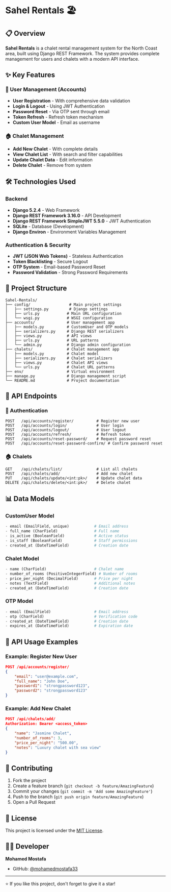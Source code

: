 # Sahel Rentals 🏖️

## 📋 Overview
**Sahel Rentals** is a chalet rental management system for the North Coast area, built using Django REST Framework. The system provides complete management for users and chalets with a modern API interface.

## ✨ Key Features

### 🔐 User Management (Accounts)
- **User Registration** - With comprehensive data validation
- **Login & Logout** - Using JWT Authentication
- **Password Reset** - Via OTP sent through email
- **Token Refresh** - Refresh token mechanism
- **Custom User Model** - Email as username

### 🏠 Chalet Management
- **Add New Chalet** - With complete details
- **View Chalet List** - With search and filter capabilities
- **Update Chalet Data** - Edit information
- **Delete Chalet** - Remove from system

## 🛠️ Technologies Used

### Backend
- **Django 5.2.4** - Web Framework
- **Django REST Framework 3.16.0** - API Development
- **Django REST Framework SimpleJWT 5.5.0** - JWT Authentication
- **SQLite** - Database (Development)
- **Django Environ** - Environment Variables Management

### Authentication & Security
- **JWT (JSON Web Tokens)** - Stateless Authentication
- **Token Blacklisting** - Secure Logout
- **OTP System** - Email-based Password Reset
- **Password Validation** - Strong Password Requirements

## 📁 Project Structure

```
Sahel-Rentals/
├── config/                 # Main project settings
│   ├── settings.py         # Django settings
│   ├── urls.py            # Main URL configuration
│   └── wsgi.py            # WSGI configuration
├── accounts/              # User management app
│   ├── models.py          # CustomUser and OTP models
│   ├── serializers.py     # Django REST serializers
│   ├── views.py           # API views
│   ├── urls.py            # URL patterns
│   └── admin.py           # Django admin configuration
├── chalets/               # Chalet management app
│   ├── models.py          # Chalet model
│   ├── serializers.py     # Chalet serializers
│   ├── views.py           # Chalet API views
│   └── urls.py            # Chalet URL patterns
├── env/                   # Virtual environment
├── manage.py              # Django management script
└── README.md              # Project documentation
```

## 🚀 API Endpoints

### 🔐 Authentication
```
POST   /api/accounts/register/          # Register new user
POST   /api/accounts/login/             # User login
POST   /api/accounts/logout/            # User logout
POST   /api/accounts/refresh/           # Refresh token
POST   /api/accounts/reset-password/    # Request password reset
POST   /api/accounts/reset-password-confirm/ # Confirm password reset
```

### 🏠 Chalets
```
GET    /api/chalets/list/               # List all chalets
POST   /api/chalets/add/                # Add new chalet
PUT    /api/chalets/update/<int:pk>/    # Update chalet data
DELETE /api/chalets/delete/<int:pk>/    # Delete chalet
```

## 📊 Data Models

### CustomUser Model
```python
- email (EmailField, unique)           # Email address
- full_name (CharField)                # Full name
- is_active (BooleanField)             # Active status
- is_staff (BooleanField)              # Staff permissions
- created_at (DateTimeField)           # Creation date
```

### Chalet Model
```python
- name (CharField)                     # Chalet name
- number_of_rooms (PositiveIntegerField) # Number of rooms
- price_per_night (DecimalField)       # Price per night
- notes (TextField)                    # Additional notes
- created_at (DateTimeField)           # Creation date
```

### OTP Model
```python
- email (EmailField)                   # Email address
- otp (CharField)                      # Verification code
- created_at (DateTimeField)           # Creation date
- expires_at (DateTimeField)           # Expiration date
```



## 📱 API Usage Examples

### Example: Register New User
```json
POST /api/accounts/register/
{
    "email": "user@example.com",
    "full_name": "John Doe",
    "password1": "strongpassword123",
    "password2": "strongpassword123"
}
```

### Example: Add New Chalet
```json
POST /api/chalets/add/
Authorization: Bearer <access_token>
{
    "name": "Jasmine Chalet",
    "number_of_rooms": 3,
    "price_per_night": "500.00",
    "notes": "Luxury chalet with sea view"
}
```

## 🤝 Contributing

1. Fork the project
2. Create a feature branch (`git checkout -b feature/AmazingFeature`)
3. Commit your changes (`git commit -m 'Add some AmazingFeature'`)
4. Push to the branch (`git push origin feature/AmazingFeature`)
5. Open a Pull Request

## 📄 License

This project is licensed under the [MIT License](LICENSE).

## 👨‍💻 Developer

**Mohamed Mostafa**
- GitHub: [@mohamedmostafa33](https://github.com/mohamedmostafa33)

---
⭐ If you like this project, don't forget to give it a star!